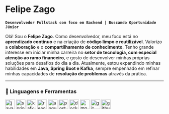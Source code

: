 # Felipe Zago

**`Desenvolvedor Fullstack com foco em Backend | Buscando Oportunidade Júnior`**

Olá\! Sou o **Felipe Zago**. Como desenvolvedor, meu foco está no **aprendizado contínuo** e na criação de **código limpo e reutilizável**. Valorizo a **colaboração** e o **compartilhamento de conhecimento**. Tenho grande interesse em iniciar minha carreira no **setor de tecnologia, com especial atenção ao ramo financeiro**, e gosto de desenvolver minhas próprias soluções para desafios do dia a dia. Atualmente, estou expandindo minhas habilidades em **Java, Spring Boot e Kafka**, sempre empenhado em refinar minhas capacidades de **resolução de problemas** através da prática.

------

### 🧰 Linguagens e Ferramentas

<div style= gap: 200px;">
  <img src="https://cdn.jsdelivr.net/gh/devicons/devicon/icons/java/java-original.svg" height="30" alt="java logo" />
  <img src="https://cdn.jsdelivr.net/gh/devicons/devicon/icons/spring/spring-original.svg" height="30" alt="spring logo" />
  <img src="https://cdn.jsdelivr.net/gh/devicons/devicon/icons/apachekafka/apachekafka-original.svg" height="30" alt="kafka logo" />
  <img src="https://cdn.jsdelivr.net/gh/devicons/devicon/icons/react/react-original.svg" height="30" alt="react logo" />
  <img src="https://cdn.jsdelivr.net/gh/devicons/devicon/icons/angularjs/angularjs-original.svg" height="30" alt="angular logo" />
  <img src="https://cdn.jsdelivr.net/gh/devicons/devicon/icons/postgresql/postgresql-original.svg" height="30" alt="postgresql logo" />
  <img src="https://cdn.jsdelivr.net/gh/devicons/devicon/icons/docker/docker-original.svg" height="30" alt="docker logo" />
  <img src="https://cdn.jsdelivr.net/gh/devicons/devicon/icons/mongodb/mongodb-original.svg" height="30" alt="mongodb logo" />
  <img src="https://cdn.jsdelivr.net/gh/devicons/devicon/icons/git/git-original.svg" height="30" alt="git logo" />
  <img src="https://cdn.jsdelivr.net/gh/devicons/devicon/icons/github/github-original.svg" height="30" alt="github logo" />
</div>
